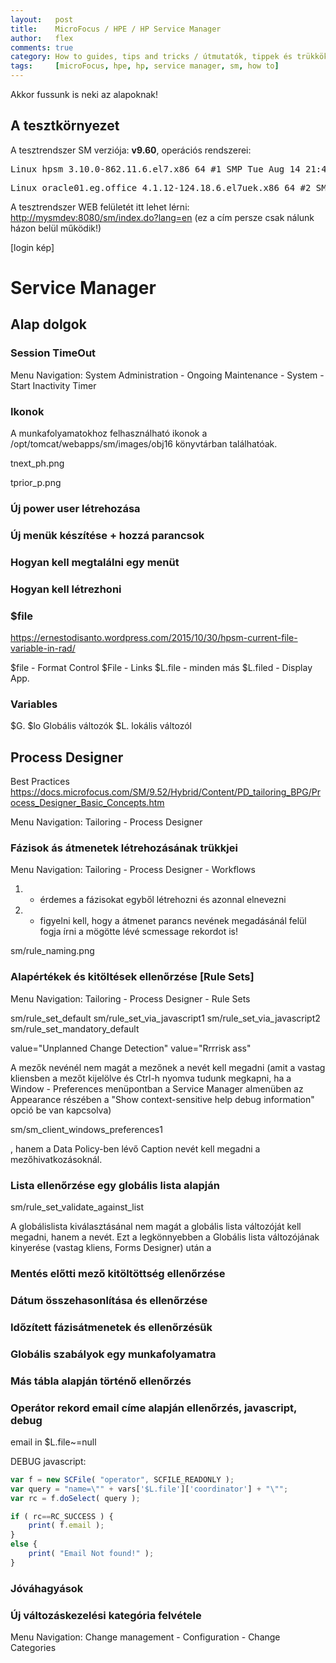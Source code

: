 ```yaml
---
layout:   post
title:    MicroFocus / HPE / HP Service Manager  
author:   flex
comments: true
category: How to guides, tips and tricks / útmutatók, tippek és trükkök
tags:     [microFocus, hpe, hp, service manager, sm, how to]
---
```


Akkor fussunk is neki az alapoknak!

## A tesztkörnyezet

A tesztrendszer SM verziója: **v9.60**, operációs rendszerei:
<pre class="terminal">
Linux hpsm 3.10.0-862.11.6.el7.x86_64 #1 SMP Tue Aug 14 21:49:04 UTC 2018 x86_64 x86_64 x86_64 GNU/Linux
</pre>
<pre class="terminal">
Linux oracle01.eg.office 4.1.12-124.18.6.el7uek.x86_64 #2 SMP Wed Aug 15 19:12:26 PDT 2018 x86_64 x86_64 x86_64 GNU/Linux
</pre>

A tesztrendszer WEB felületét itt lehet lérni: [http://mysmdev:8080/sm/index.do?lang=en](http://mysmdev:8080/sm/index.do?lang=en) (ez a cím persze csak nálunk házon belül működik!)

[login kép]

# Service Manager

## Alap dolgok

### Session TimeOut

Menu Navigation: System Administration - Ongoing Maintenance - System - Start Inactivity Timer

### Ikonok

A munkafolyamatokhoz felhasználható ikonok a /opt/tomcat/webapps/sm/images/obj16 könyvtárban találhatóak.

tnext_ph.png

tprior_p.png

### Új power user létrehozása

### Új menük készítése + hozzá parancsok

### Hogyan kell megtalálni egy menüt

### Hogyan kell létrezhoni

### $file

https://ernestodisanto.wordpress.com/2015/10/30/hpsm-current-file-variable-in-rad/

$file - Format Control
$File - Links
$L.file - minden más
$L.filed - Display App.

### Variables

$G. $lo Globális változók
$L. lokális változól

## Process Designer

Best Practices https://docs.microfocus.com/SM/9.52/Hybrid/Content/PD_tailoring_BPG/Process_Designer_Basic_Concepts.htm

Menu Navigation: Tailoring - Process Designer

### Fázisok ás átmenetek létrehozásának trükkjei

Menu Navigation: Tailoring - Process Designer - Workflows

1. - érdemes a fázisokat egyből létrehozni és azonnal elnevezni 
2. - figyelni kell, hogy a átmenet parancs nevének megadásánál felül fogja írni a mögötte lévé scmessage rekordot is!

sm/rule_naming.png 

### Alapértékek és kitöltések ellenőrzése [Rule Sets]

Menu Navigation: Tailoring - Process Designer - Rule Sets

sm/rule_set_default
sm/rule_set_via_javascript1
sm/rule_set_via_javascript2
sm/rule_set_mandatory_default

value="Unplanned Change Detection"
value="Rrrrisk ass"

A mezők nevénél nem magát a mezőnek a nevét kell megadni (amit a vastag kliensben a mezőt kijelölve és Ctrl-h nyomva tudunk megkapni, ha a Window - Preferences menüpontban a Service Manager almenüben az Appearance részében a "Show context-sensitive help debug information" opció be van kapcsolva)

sm/sm_client_windows_preferences1

, hanem a Data Policy-ben lévő Caption nevét kell megadni a mezőhivatkozásoknál.

### Lista ellenőrzése egy globális lista alapján

sm/rule_set_validate_against_list

A globálislista kiválasztásánal nem magát a globális lista változóját kell megadni, hanem a nevét. Ezt a legkönnyebben a Globális lista változójának kinyerése (vastag kliens, Forms Designer) után a  


### Mentés előtti mező kitöltöttség ellenőrzése

### Dátum összehasonlítása és ellenőrzése

### Időzített fázisátmenetek és ellenőrzésük 

### Globális szabályok egy munkafolyamatra

### Más tábla alapján történő ellenőrzés

### Operátor rekord email címe alapján ellenőrzés, javascript, debug

email in $L.file~=null

DEBUG javascript:
```javascript
var f = new SCFile( "operator", SCFILE_READONLY );
var query = "name=\"" + vars['$L.file']['coordinator'] + "\"";
var rc = f.doSelect( query );

if ( rc==RC_SUCCESS ) {
    print( f.email );
}
else { 
    print( "Email Not found!" ); 
}
```

### Jóváhagyások

### Új változáskezelési kategória felvétele

Menu Navigation: Change management - Configuration - Change Categories